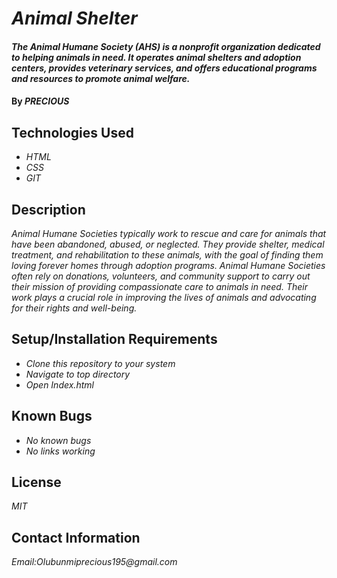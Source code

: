 # _Animal Shelter_

#### _The Animal Humane Society (AHS) is a nonprofit organization dedicated to helping animals in need. It operates animal shelters and adoption centers, provides veterinary services, and offers educational programs and resources to promote animal welfare._

#### By _**PRECIOUS**_

## Technologies Used

* _HTML_
* _CSS_
* _GIT_


## Description

_Animal Humane Societies typically work to rescue and care for animals that have been abandoned, abused, or neglected. They provide shelter, medical treatment, and rehabilitation to these animals, with the goal of finding them loving forever homes through adoption programs.
Animal Humane Societies often rely on donations, volunteers, and community support to carry out their mission of providing compassionate care to animals in need. Their work plays a crucial role in improving the lives of animals and advocating for their rights and well-being._

## Setup/Installation Requirements

* _Clone this repository to your system_
* _Navigate to top directory_
* _Open Index.html_

## Known Bugs

* _No known bugs_
* _No links working_

## License

_MIT_

## Contact Information

_Email:Olubunmiprecious195@gmail.com_